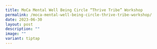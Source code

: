```yaml
---
title: MoCa Mental Well Being Circle “Thrive Tribe” Workshop
permalink: /moca-mental-well-being-circle-thrive-tribe-workshop/
date: 2023-06-30
layout: post
description: ""
image: ""
variant: tiptap
---
```

